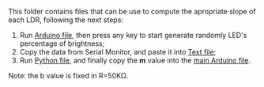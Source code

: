 This folder contains files that can be use to compute the apropriate slope of each LDR, following the next steps:

1. Run [Arduino file](https://github.com/Guilherme-Viegas/SCTDR/blob/master/Labs_Almeidatraining_data/training_data.ino), then press any key to start generate randomly LED's percentage of brightness;
2. Copy the data from Serial Monitor, and paste it into [Text file](https://github.com/Guilherme-Viegas/SCTDR/blob/master/Labs_Almeida/training_data/training_data.txt);
3. Run [Python file](https://github.com/Guilherme-Viegas/SCTDR/blob/master/Labs_Almeida/training_data/training_data.py), and finally copy the **m** value into the [main Arduino file](https://github.com/Guilherme-Viegas/SCTDR/blob/master/Labs_Almeida/session_1/session_1.ino).

Note: the b value is fixed in R=50KΩ.
